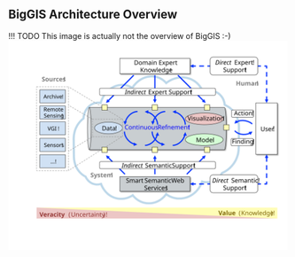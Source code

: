 BigGIS Architecture Overview
----------------------------

!!! TODO
    This image is actually not the overview of BigGIS :-)
    ![BigGIS Architecture](img/biggis-vision.svg)

